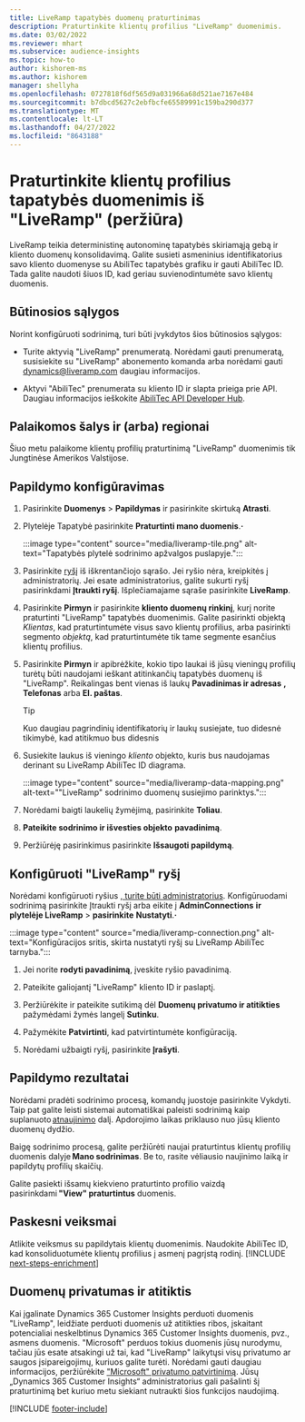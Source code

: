 ```yaml
---
title: LiveRamp tapatybės duomenų praturtinimas
description: Praturtinkite klientų profilius "LiveRamp" duomenimis.
ms.date: 03/02/2022
ms.reviewer: mhart
ms.subservice: audience-insights
ms.topic: how-to
author: kishorem-ms
ms.author: kishorem
manager: shellyha
ms.openlocfilehash: 0727818f6df565d9a031966a68d521ae7167e484
ms.sourcegitcommit: b7dbcd5627c2ebfbcfe65589991c159ba290d377
ms.translationtype: MT
ms.contentlocale: lt-LT
ms.lasthandoff: 04/27/2022
ms.locfileid: "8643188"
---
```

# <a name="enrich-customer-profiles-with-identity-data-from-liveramp-preview"></a>Praturtinkite klientų profilius tapatybės duomenimis iš "LiveRamp" (peržiūra) 

LiveRamp teikia deterministinę autonominę tapatybės skiriamąją gebą ir kliento duomenų konsolidavimą. Galite susieti asmeninius identifikatorius savo kliento duomenyse su AbiliTec tapatybės grafiku ir gauti AbiliTec ID. Tada galite naudoti šiuos ID, kad geriau suvienodintumėte savo klientų duomenis. 

## <a name="prerequisites"></a>Būtinosios sąlygos 

Norint konfigūruoti sodrinimą, turi būti įvykdytos šios būtinosios sąlygos: 

- Turite aktyvią "LiveRamp" prenumeratą. Norėdami gauti prenumeratą, susisiekite su "LiveRamp" abonemento komanda arba norėdami gauti [dynamics@liveramp.com](mailto:dynamics@liveramp.com) daugiau informacijos.   

- Aktyvi "AbiliTec" prenumerata su kliento ID ir slapta prieiga prie API. Daugiau informacijos ieškokite [AbiliTec API Developer Hub](https://developers.liveramp.com/abilitec-api/). 

## <a name="supported-countriesregions"></a>Palaikomos šalys ir (arba) regionai 

Šiuo metu palaikome klientų profilių praturtinimą "LiveRamp" duomenimis tik Jungtinėse Amerikos Valstijose. 

## <a name="configure-the-enrichment"></a>Papildymo konfigūravimas 

1. Pasirinkite **Duomenys** > **Papildymas** ir pasirinkite skirtuką **Atrasti**. 

1. Plytelėje Tapatybė pasirinkite **Praturtinti mano duomenis**.**·** 

   :::image type="content" source="media/liveramp-tile.png" alt-text="Tapatybės plytelė sodrinimo apžvalgos puslapyje.":::

1. Pasirinkite [ryšį](connections.md) iš iškrentančiojo sąrašo. Jei ryšio nėra, kreipkitės į administratorių. Jei esate administratorius, galite sukurti ryšį pasirinkdami **Įtraukti ryšį**. Išplečiamajame sąraše pasirinkite **LiveRamp**. 

1. Pasirinkite **Pirmyn** ir pasirinkite **kliento duomenų rinkinį**, kurį norite praturtinti "LiveRamp" tapatybės duomenimis. Galite pasirinkti objektą *Klientas*, kad praturtintumėte visus savo klientų profilius, arba pasirinkti segmento *objektą*, kad praturtintumėte tik tame segmente esančius klientų profilius. 

1. Pasirinkite **Pirmyn** ir apibrėžkite, kokio tipo laukai iš jūsų vieningų profilių turėtų būti naudojami ieškant atitinkančių tapatybės duomenų iš "LiveRamp". Reikalingas bent vienas iš laukų **Pavadinimas ir adresas** **, Telefonas** arba **El. paštas**. 

   > [!TIP]
   > Kuo daugiau pagrindinių identifikatorių ir laukų susiejate, tuo didesnė tikimybė, kad atitikmuo bus didesnis 

1. Susiekite laukus iš vieningo *kliento* objekto, kuris bus naudojamas derinant su LiveRamp AbiliTec ID diagrama. 

   :::image type="content" source="media/liveramp-data-mapping.png" alt-text="&quot;LiveRamp&quot; sodrinimo duomenų susiejimo parinktys.":::

1. Norėdami baigti laukelių žymėjimą, pasirinkite **Toliau**. 

1. **Pateikite sodrinimo ir išvesties objekto** **pavadinimą**. 

1. Peržiūrėję pasirinkimus pasirinkite **Išsaugoti papildymą**. 

## <a name="configure-the-connection-for-liveramp"></a>Konfigūruoti "LiveRamp" ryšį 

Norėdami konfigūruoti ryšius [, turite būti administratorius](connections.md). Konfigūruodami sodrinimą pasirinkite Įtraukti ryšį arba eikite į **AdminConnections** **ir plytelėje LiveRamp** > **pasirinkite** **Nustatyti**.**·** 

:::image type="content" source="media/liveramp-connection.png" alt-text="Konfigūracijos sritis, skirta nustatyti ryšį su LiveRamp AbiliTec tarnyba.":::

1. Jei norite **rodyti pavadinimą**, įveskite ryšio pavadinimą. 

1. Pateikite galiojantį "LiveRamp" kliento ID ir paslaptį. 

1. Peržiūrėkite ir pateikite sutikimą dėl **Duomenų privatumo ir atitikties** pažymėdami žymės langelį **Sutinku**. 

1. Pažymėkite **Patvirtinti**, kad patvirtintumėte konfigūraciją. 

1. Norėdami užbaigti ryšį, pasirinkite **Įrašyti**. 

## <a name="enrichment-results"></a>Papildymo rezultatai 

Norėdami pradėti sodrinimo procesą, komandų juostoje pasirinkite Vykdyti. Taip pat galite leisti sistemai automatiškai paleisti sodrinimą kaip suplanuoto [atnaujinimo](system.md#schedule-tab) dalį. Apdorojimo laikas priklauso nuo jūsų kliento duomenų dydžio. 

Baigę sodrinimo procesą, galite peržiūrėti naujai praturtintus klientų profilių duomenis dalyje **Mano sodrinimas**. Be to, rasite vėliausio naujinimo laiką ir papildytų profilių skaičių. 

Galite pasiekti išsamų kiekvieno praturtinto profilio vaizdą pasirinkdami **"View" praturtintus** duomenis. 

## <a name="next-steps"></a>Paskesni veiksmai

Atlikite veiksmus su papildytais klientų duomenimis. Naudokite AbiliTec ID, kad konsoliduotumėte klientų profilius į asmenį pagrįstą rodinį. 
[!INCLUDE [next-steps-enrichment](includes/next-steps-enrichment.md)]

## <a name="data-privacy-and-compliance"></a>Duomenų privatumas ir atitiktis 

Kai įgalinate Dynamics 365 Customer Insights perduoti duomenis "LiveRamp", leidžiate perduoti duomenis už atitikties ribos, įskaitant potencialiai neskelbtinus Dynamics 365 Customer Insights duomenis, pvz., asmens duomenis. "Microsoft" perduos tokius duomenis jūsų nurodymu, tačiau jūs esate atsakingi už tai, kad "LiveRamp" laikytųsi visų privatumo ar saugos įsipareigojimų, kuriuos galite turėti. Norėdami gauti daugiau informacijos, peržiūrėkite ["Microsoft" privatumo patvirtinimą](https://go.microsoft.com/fwlink/?linkid=396732). Jūsų „Dynamics 365 Customer Insights“ administratorius gali pašalinti šį praturtinimą bet kuriuo metu siekiant nutraukti šios funkcijos naudojimą. 


[!INCLUDE [footer-include](includes/footer-banner.md)]
